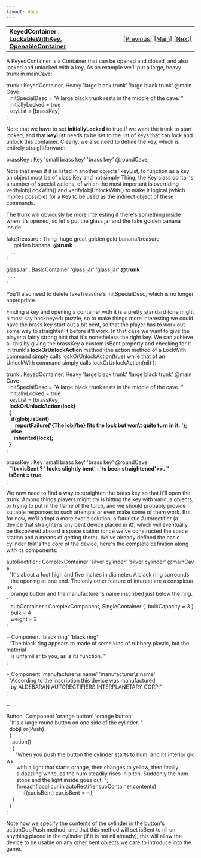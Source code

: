```yaml
---
layout: docs
---
```

<table width="100%" data-border="0" data-cellspacing="0"
data-cellpadding="3" data-bgcolor="#C0C0C0">
<colgroup>
<col style="width: 50%" />
<col style="width: 50%" />
</colgroup>
<tbody>
<tr>
<td style="text-align: left;"><strong>KeyedContainer : <a
href="lockablewithkey.html">LockableWithKey</a>, <a
href="openablecontainer.html">OpenableContainer</a><br />
</strong></td>
<td style="text-align: right;"><a
href="indirectlockable.html">[Previous]</a> <a
href="generalintroduction.html">[Main]</a> <a
href="lockablewithkey.html">[Next]</a></td>
</tr>
</tbody>
</table>

  
A KeyedContainer is a Container that can be opened and closed, and also
locked and unlocked with a key. As an example we'll put a large, heavy
trunk in mainCave:  
  
trunk : KeyedContainer, Heavy 'large black trunk' 'large black trunk' @mainCave  
  initSpecialDesc = "A large black trunk rests in the middle of the cave. "  
  initiallyLocked = true  
  keyList = \[brassKey\]  
;  
  
Note that we have to set **initiallyLocked** to true if we want the
trunk to start locked, and that **keyList** needs to be set to the list
of keys that can lock and unlock this container. Clearly, we also need
to define the key, which is entirely straightforward:  
  
brassKey : Key 'small brass key' 'brass key' @roundCave;  
  
Note that even if it is listed in another objects' keyList, to function
as a key an object must be of class Key and not simply Thing; the Key
class contains a number of specializations, of which the most important
is overriding verifyIobjLockWith() and verifyIobjUnlockWith() to make it
logical (which implies possible) for a Key to be used as the indirect
object of these commands.  
  
The trunk will obviously be more interesting if there's something inside
when it's opened, so let's put the glass jar and the fake golden banana
inside:  
  
fakeTreasure : Thing 'huge great golden gold banana/treasure'  
    'golden banana' **@trunk**  
   ...  
;  
  
glassJar : BasicContainer 'glass jar' 'glass jar' **@trunk**  
   ...  
;  
  
You'll also need to delete fakeTreasure's initSpecialDesc, which is no
longer appropriate.  
  
<span id="bentkey">Finding a key and opening a container with it is a
pretty standard (one might almost say hackneyed) puzzle, so to make
things more interesting we could have the brass key start out a bit
bent, so that the player has to work out some way to straighten it
before it'll work. In that case we want to give the player a fairly
strong hint that it's nonetheless the right key. We can achieve all this
by giving the brassKey a custom isBent property and checking for it in
trunk's **lockOrUnlockAction** method (the action method of a LockWith
command simply calls lockOrUnlockAction(true) while that of an
UnlockWith command simply calls lockOrUnlockAction(nil) ).  
  
trunk : KeyedContainer, Heavy 'large black trunk' 'large black trunk' @mainCave  
  initSpecialDesc = "A large black trunk rests in the middle of the cave. "  
  initiallyLocked = true  
  keyList = \[brassKey\]  
  **lockOrUnlockAction(lock)  
  {  
    if(gIobj.isBent)      
       reportFailure('{The iobj/he} fits the lock but won\\t quite turn in it. ');      
    else  
      inherited(lock);  
  }**    
;  
  
brassKey : Key 'small brass key' 'brass key' @roundCave  
  **"It\<\<isBent ? ' looks slightly bent' : '\\s been straightened'\>\>. "  
  isBent = true**  
;  
  
We now need to find a way to straighten the brass key so that it'll open
the trunk. Among things players might try is hitting the key with
various objects, or trying to put in the flame of the torch, and we
should probably provide suitable responses to such attempts or even make
some of them work. But for now, we'll adopt a more exotic solution, a
futuristic Autorectifier (a device that straightens any bent device
placed in it), which will eventually be discovered aboard a space
station (once we've constructed the space station and a means of getting
there). We've already defined the basic cylinder that's the core of the
device, here's the complete definition along with its components:  
  
autoRectifier : ComplexContainer 'silver cylinder' 'silver cylinder' @mainCave  
  "It's about a foot high and five inches in diameter. A black ring surrounds  
   the opening at one end. The only other feature of interest are a conspicuous  
   orange button and the manufacturer's name inscribed just below the ring. "  
   subContainer : ComplexComponent, SingleContainer {  bulkCapacity = 3 }  
   bulk = 4  
   weight = 3  
;  
  
+ Component 'black ring' 'black ring'  
  "The black ring appears to made of some kind of rubbery plastic, but the material  
   is unfamiliar to you, as is its function. "  
;  
  
+ Component 'manufacturer\\s name' 'manufacturer\\s name'  
  "According to the inscription this device was manufactured  
   by ALDEBARAN AUTORECTIFIERS INTERPLANETARY CORP."  
;  
  
+ </span>

Button, Component 'orange button' 'orange button'  
  "It's a large round button on one side of the cylinder. "  
  dobjFor(Push)  
  {  
    action()  
    {  
      "When you push the button the cylinder starts to hum, and its interior glows  
       with a light that starts orange, then changes to yellow, then finally  
       a dazzling white, as the hum steadily rises in pitch. Suddenly the hum  
       stops and the light inside goes out. ";  
       foreach(local cur in autoRectifier.subContainer.contents)  
           if(cur.isBent) cur.isBent = nil;  
    }  
  }  
;  
  
Note how we specify the contents of the cylinder in the button's
actionDobjPush method, and that this method will set isBent to nil on
anything placed in the cylinder (if it is not nil already); this will
allow the device to be usable on any other bent objects we care to
introduce into the game.  
  
  
  
  
  
  
  
